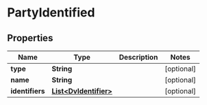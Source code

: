 

# PartyIdentified


## Properties

| Name | Type | Description | Notes |
|------------ | ------------- | ------------- | -------------|
|**type** | **String** |  |  [optional] |
|**name** | **String** |  |  [optional] |
|**identifiers** | [**List&lt;DvIdentifier&gt;**](DvIdentifier.md) |  |  [optional] |



